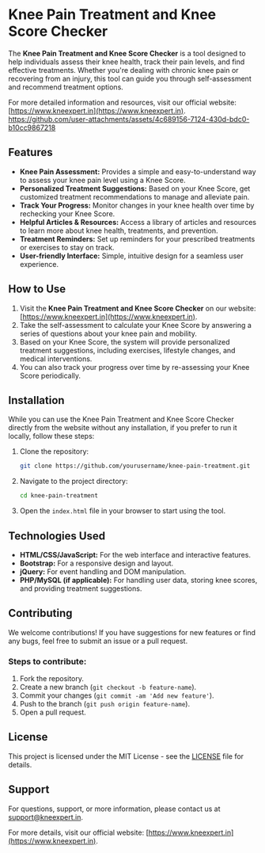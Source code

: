 # Knee Pain Treatment and Knee Score Checker

The **Knee Pain Treatment and Knee Score Checker** is a tool designed to help individuals assess their knee health, track their pain levels, and find effective treatments. Whether you're dealing with chronic knee pain or recovering from an injury, this tool can guide you through self-assessment and recommend treatment options. 

For more detailed information and resources, visit our official website: [https://www.kneexpert.in](https://www.kneexpert.in).
https://github.com/user-attachments/assets/4c689156-7124-430d-bdc0-b10cc9867218
## Features

- **Knee Pain Assessment:** Provides a simple and easy-to-understand way to assess your knee pain level using a Knee Score.
- **Personalized Treatment Suggestions:** Based on your Knee Score, get customized treatment recommendations to manage and alleviate pain.
- **Track Your Progress:** Monitor changes in your knee health over time by rechecking your Knee Score.
- **Helpful Articles & Resources:** Access a library of articles and resources to learn more about knee health, treatments, and prevention.
- **Treatment Reminders:** Set up reminders for your prescribed treatments or exercises to stay on track.
- **User-friendly Interface:** Simple, intuitive design for a seamless user experience.

## How to Use

1. Visit the **Knee Pain Treatment and Knee Score Checker** on our website: [https://www.kneexpert.in](https://www.kneexpert.in).
2. Take the self-assessment to calculate your Knee Score by answering a series of questions about your knee pain and mobility.
3. Based on your Knee Score, the system will provide personalized treatment suggestions, including exercises, lifestyle changes, and medical interventions.
4. You can also track your progress over time by re-assessing your Knee Score periodically.

## Installation

While you can use the Knee Pain Treatment and Knee Score Checker directly from the website without any installation, if you prefer to run it locally, follow these steps:

1. Clone the repository:
    ```bash
    git clone https://github.com/yourusername/knee-pain-treatment.git
    ```
2. Navigate to the project directory:
    ```bash
    cd knee-pain-treatment
    ```
3. Open the `index.html` file in your browser to start using the tool.

## Technologies Used

- **HTML/CSS/JavaScript:** For the web interface and interactive features.
- **Bootstrap:** For a responsive design and layout.
- **jQuery:** For event handling and DOM manipulation.
- **PHP/MySQL (if applicable):** For handling user data, storing knee scores, and providing treatment suggestions.

## Contributing

We welcome contributions! If you have suggestions for new features or find any bugs, feel free to submit an issue or a pull request.

### Steps to contribute:
1. Fork the repository.
2. Create a new branch (`git checkout -b feature-name`).
3. Commit your changes (`git commit -am 'Add new feature'`).
4. Push to the branch (`git push origin feature-name`).
5. Open a pull request.

## License

This project is licensed under the MIT License - see the [LICENSE](LICENSE) file for details.

## Support

For questions, support, or more information, please contact us at [support@kneexpert.in](mailto:support@kneexpert.in).

For more details, visit our official website: [https://www.kneexpert.in](https://www.kneexpert.in).
